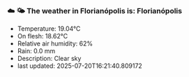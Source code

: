 ### ☁️ 🌤️  The weather in Florianópolis is: Florianópolis

- Temperature: 19.04°C
- On flesh: 18.62°C
- Relative air humidity: 62%
- Rain: 0.0 mm
- Description: Clear sky
- last updated: 2025-07-20T16:21:40.809172
